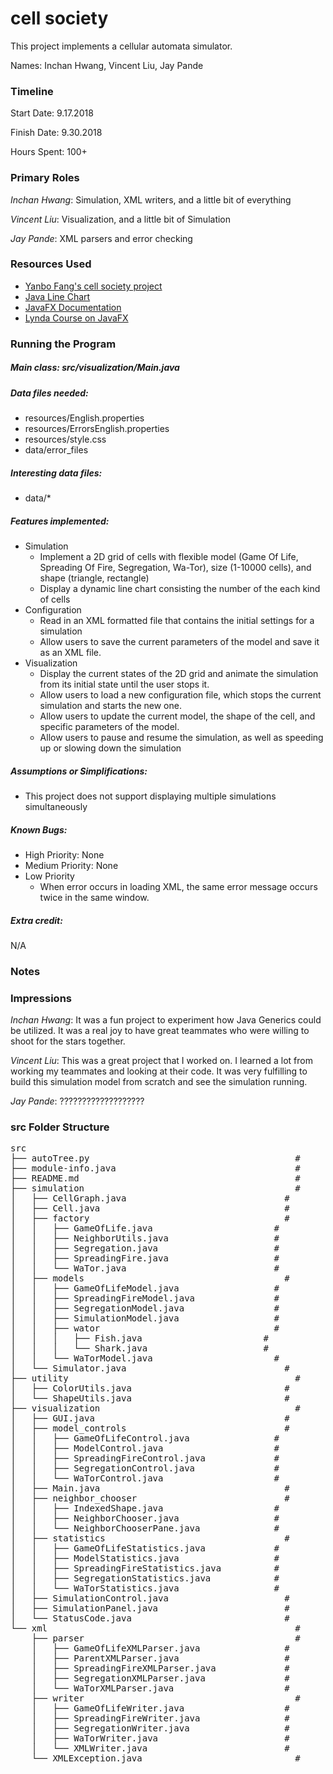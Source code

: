 cell society
====

This project implements a cellular automata simulator.

Names: Inchan Hwang, Vincent Liu, Jay Pande

### Timeline

Start Date: 9.17.2018

Finish Date: 9.30.2018

Hours Spent: 100+

### Primary Roles
_Inchan Hwang_: Simulation, XML writers, and a little bit of everything

_Vincent Liu_: Visualization, and a little bit of Simulation

_Jay Pande_: XML parsers and error checking

### Resources Used

* [Yanbo Fang's cell society project](https://github.com/yanbofang/cell_society)
* [Java Line Chart](https://docs.oracle.com/javafx/2/charts/line-chart.htm)
* [JavaFX Documentation](https://docs.oracle.com/javase/8/javafx/api/javafx/)
* [Lynda Course on JavaFX](https://www.lynda.com/Java-tutorials/JavaFX-GUI-Development/466182-2.html?srchtrk=index%3a1%0alinktypeid%3a2%0aq%3ajavafx%0apage%3a1%0as%3arelevance%0asa%3atrue%0aproducttypeid%3a2)

### Running the Program

##### Main class: src/visualization/Main.java

##### Data files needed: 
* resources/English.properties
* resources/ErrorsEnglish.properties
* resources/style.css
* data/error_files

##### Interesting data files:
* data/*

##### Features implemented:
* Simulation
    * Implement a 2D grid of cells with flexible model (Game Of Life, Spreading Of Fire, Segregation, Wa-Tor), size (1-10000 cells), and shape (triangle, rectangle)
    * Display a dynamic line chart consisting the number of the each kind of cells
* Configuration
    * Read in an XML formatted file that contains the initial settings for a simulation
    * Allow users to save the current parameters of the model and save it as an XML file.
* Visualization
    * Display the current states of the 2D grid and animate the simulation from its initial state until the user stops it.
    * Allow users to load a new configuration file, which stops the current simulation and starts the new one. 
    * Allow users to update the current model, the shape of the cell, and specific parameters of the model.
    * Allow users to pause and resume the simulation, as well as speeding up or slowing down the simulation

##### Assumptions or Simplifications:

* This project does not support displaying multiple simulations simultaneously

##### Known Bugs:
* High Priority: None
* Medium Priority: None
* Low Priority
    * When error occurs in loading XML, the same error message occurs twice in the same window.
##### Extra credit:
N/A

### Notes

### Impressions
_Inchan Hwang_: It was a fun project to experiment how Java Generics could be utilized. It was a real joy to have great teammates who were willing to shoot for the stars together.

_Vincent Liu_: This was a great project that I worked on. I learned a lot from working my teammates and looking at their code. It was very fulfilling to build this simulation model from scratch and see the simulation running.

_Jay Pande_: ???????????????????

### src Folder Structure
<pre>
src                                                           #
├── autoTree.py                                       #
├── module-info.java                                  #
├── README.md                                         #
├── simulation                                        #
│   ├── CellGraph.java                              #
│   ├── Cell.java                                   #
│   ├── factory                                     #
│   │   ├── GameOfLife.java                       #
│   │   ├── NeighborUtils.java                    #
│   │   ├── Segregation.java                      #
│   │   ├── SpreadingFire.java                    #
│   │   └── WaTor.java                            #
│   ├── models                                      #
│   │   ├── GameOfLifeModel.java                  #
│   │   ├── SpreadingFireModel.java               #
│   │   ├── SegregationModel.java                 #
│   │   ├── SimulationModel.java                  #
│   │   ├── wator                                 #
│   │   │   ├── Fish.java                       #
│   │   │   └── Shark.java                      #
│   │   └── WaTorModel.java                       #
│   └── Simulator.java                              #
├── utility                                           #
│   ├── ColorUtils.java                             #
│   └── ShapeUtils.java                             #
├── visualization                                     #
│   ├── GUI.java                                    #
│   ├── model_controls                              #
│   │   ├── GameOfLifeControl.java                #
│   │   ├── ModelControl.java                     #
│   │   ├── SpreadingFireControl.java             #
│   │   ├── SegregationControl.java               #
│   │   └── WaTorControl.java                     #
│   ├── Main.java                                   #
│   ├── neighbor_chooser                            #
│   │   ├── IndexedShape.java                     #
│   │   ├── NeighborChooser.java                  #
│   │   └── NeighborChooserPane.java              #
│   ├── statistics                                  #
│   │   ├── GameOfLifeStatistics.java             #
│   │   ├── ModelStatistics.java                  #
│   │   ├── SpreadingFireStatistics.java          #
│   │   ├── SegregationStatistics.java            #
│   │   └── WaTorStatistics.java                  #
│   ├── SimulationControl.java                      #
│   ├── SimulationPanel.java                        #
│   └── StatusCode.java                             #
└── xml                                               #
    ├── parser                                        #
    │   ├── GameOfLifeXMLParser.java                #
    │   ├── ParentXMLParser.java                    #
    │   ├── SpreadingFireXMLParser.java             #
    │   ├── SegregationXMLParser.java               #
    │   └── WaTorXMLParser.java                     #
    ├── writer                                        #
    │   ├── GameOfLifeWriter.java                   #
    │   ├── SpreadingFireWriter.java                #
    │   ├── SegregationWriter.java                  #
    │   ├── WaTorWriter.java                        #
    │   └── XMLWriter.java                          #
    └── XMLException.java                             #

</pre>
